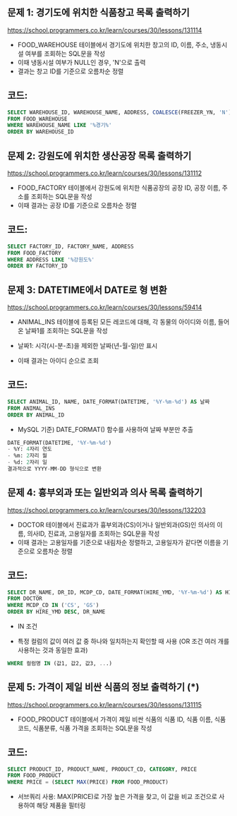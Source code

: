 ## 문제 1: 경기도에 위치한 식품창고 목록 출력하기

https://school.programmers.co.kr/learn/courses/30/lessons/131114

- FOOD_WAREHOUSE 테이블에서 경기도에 위치한 창고의 ID, 이름, 주소, 냉동시설 여부를 조회하는 SQL문을 작성
- 이때 냉동시설 여부가 NULL인 경우, 'N'으로 출력
- 결과는 창고 ID를 기준으로 오름차순 정렬

## 코드:
```sql
SELECT WAREHOUSE_ID, WAREHOUSE_NAME, ADDRESS, COALESCE(FREEZER_YN, 'N') AS FREEZER_YN
FROM FOOD_WAREHOUSE
WHERE WAREHOUSE_NAME LIKE '%경기%'
ORDER BY WAREHOUSE_ID
```

## 문제 2: 강원도에 위치한 생산공장 목록 출력하기

https://school.programmers.co.kr/learn/courses/30/lessons/131112

- FOOD_FACTORY 테이블에서 강원도에 위치한 식품공장의 공장 ID, 공장 이름, 주소를 조회하는 SQL문을 작성
- 이때 결과는 공장 ID를 기준으로 오름차순 정렬

## 코드:
```sql
SELECT FACTORY_ID, FACTORY_NAME, ADDRESS
FROM FOOD_FACTORY
WHERE ADDRESS LIKE '%강원도%'
ORDER BY FACTORY_ID
```

## 문제 3:  DATETIME에서 DATE로 형 변환

https://school.programmers.co.kr/learn/courses/30/lessons/59414

- ANIMAL_INS 테이블에 등록된 모든 레코드에 대해, 각 동물의 아이디와 이름, 들어온 날짜1를 조회하는 SQL문을 작성
* 날짜1: 시각(시-분-초)을 제외한 날짜(년-월-일)만 표시
- 이때 결과는 아이디 순으로 조회

## 코드:
```sql
SELECT ANIMAL_ID, NAME, DATE_FORMAT(DATETIME, '%Y-%m-%d') AS 날짜
FROM ANIMAL_INS
ORDER BY ANIMAL_ID
```

- MySQL 기준) DATE_FORMAT() 함수를 사용하여 날짜 부분만 추출
```sql
DATE_FORMAT(DATETIME, '%Y-%m-%d')
- %Y: 4자리 연도
- %m: 2자리 월
- %d: 2자리 일
결과적으로 YYYY-MM-DD 형식으로 변환
```

## 문제 4:  흉부외과 또는 일반외과 의사 목록 출력하기

https://school.programmers.co.kr/learn/courses/30/lessons/132203

- DOCTOR 테이블에서 진료과가 흉부외과(CS)이거나 일반외과(GS)인 의사의 이름, 의사ID, 진료과, 고용일자를 조회하는 SQL문을 작성
- 이때 결과는 고용일자를 기준으로 내림차순 정렬하고, 고용일자가 같다면 이름을 기준으로 오름차순 정렬

## 코드:
```sql
SELECT DR_NAME, DR_ID, MCDP_CD, DATE_FORMAT(HIRE_YMD, '%Y-%m-%d') AS HIRE_YMD
FROM DOCTOR
WHERE MCDP_CD IN ('CS', 'GS')
ORDER BY HIRE_YMD DESC, DR_NAME
```

* IN 조건
- 특정 컬럼의 값이 여러 값 중 하나와 일치하는지 확인할 때 사용 (OR 조건 여러 개를 사용하는 것과 동일한 효과)
```sql
WHERE 컬럼명 IN (값1, 값2, 값3, ...)
```

## 문제 5: 가격이 제일 비싼 식품의 정보 출력하기 (*)

https://school.programmers.co.kr/learn/courses/30/lessons/131115

- FOOD_PRODUCT 테이블에서 가격이 제일 비싼 식품의 식품 ID, 식품 이름, 식품 코드, 식품분류, 식품 가격을 조회하는 SQL문을 작성

## 코드:
```sql
SELECT PRODUCT_ID, PRODUCT_NAME, PRODUCT_CD, CATEGORY, PRICE
FROM FOOD_PRODUCT
WHERE PRICE = (SELECT MAX(PRICE) FROM FOOD_PRODUCT)
```

- 서브쿼리 사용: MAX(PRICE)로 가장 높은 가격을 찾고, 이 값을 비교 조건으로 사용하여 해당 제품을 필터링
